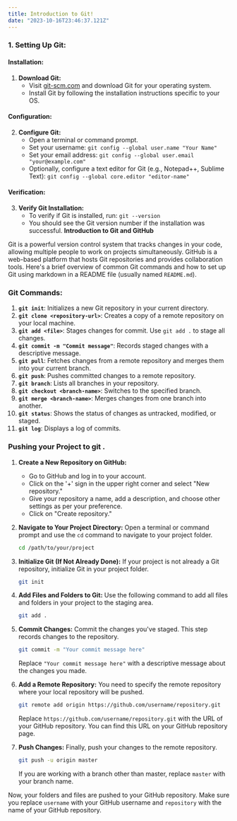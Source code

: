 ```yaml
---
title: Introduction to Git!
date: "2023-10-16T23:46:37.121Z"
---
```



### 1. **Setting Up Git:**

#### Installation:

1. **Download Git:**
   - Visit [git-scm.com](https://git-scm.com/downloads) and download Git for your operating system.
   - Install Git by following the installation instructions specific to your OS.

#### Configuration:

2. **Configure Git:**
   - Open a terminal or command prompt.
   - Set your username: `git config --global user.name "Your Name"`
   - Set your email address: `git config --global user.email "your@example.com"`
   - Optionally, configure a text editor for Git (e.g., Notepad++, Sublime Text): `git config --global core.editor "editor-name"`

#### Verification:

3. **Verify Git Installation:**
   - To verify if Git is installed, run: `git --version`
   - You should see the Git version number if the installation was successful.
**Introduction to Git and GitHub**

Git is a powerful version control system that tracks changes in your code, allowing multiple people to work on projects simultaneously. GitHub is a web-based platform that hosts Git repositories and provides collaboration tools. Here's a brief overview of common Git commands and how to set up Git using markdown in a README file (usually named `README.md`).

### **Git Commands:**

1. **`git init`**: Initializes a new Git repository in your current directory.
2. **`git clone <repository-url>`**: Creates a copy of a remote repository on your local machine.
3. **`git add <file>`**: Stages changes for commit. Use `git add .` to stage all changes.
4. **`git commit -m "Commit message"`**: Records staged changes with a descriptive message.
5. **`git pull`**: Fetches changes from a remote repository and merges them into your current branch.
6. **`git push`**: Pushes committed changes to a remote repository.
7. **`git branch`**: Lists all branches in your repository.
8. **`git checkout <branch-name>`**: Switches to the specified branch.
9. **`git merge <branch-name>`**: Merges changes from one branch into another.
10. **`git status`**: Shows the status of changes as untracked, modified, or staged.
11. **`git log`**: Displays a log of commits.




### Pushing your Project to git .
1. **Create a New Repository on GitHub:**

   - Go to GitHub and log in to your account.
   - Click on the '+' sign in the upper right corner and select "New repository."
   - Give your repository a name, add a description, and choose other settings as per your preference.
   - Click on "Create repository."

2. **Navigate to Your Project Directory:**
   Open a terminal or command prompt and use the `cd` command to navigate to your project folder.

   ```bash
   cd /path/to/your/project
   ```

3. **Initialize Git (If Not Already Done):**
   If your project is not already a Git repository, initialize Git in your project folder.

   ```bash
   git init
   ```

4. **Add Files and Folders to Git:**
   Use the following command to add all files and folders in your project to the staging area.

   ```bash
   git add .
   ```

5. **Commit Changes:**
   Commit the changes you've staged. This step records changes to the repository.

   ```bash
   git commit -m "Your commit message here"
   ```

   Replace `"Your commit message here"` with a descriptive message about the changes you made.

6. **Add a Remote Repository:**
   You need to specify the remote repository where your local repository will be pushed.

   ```bash
   git remote add origin https://github.com/username/repository.git
   ```

   Replace `https://github.com/username/repository.git` with the URL of your GitHub repository. You can find this URL on your GitHub repository page.

7. **Push Changes:**
   Finally, push your changes to the remote repository.

   ```bash
   git push -u origin master
   ```

   If you are working with a branch other than master, replace `master` with your branch name.

Now, your folders and files are pushed to your GitHub repository. Make sure you replace `username` with your GitHub username and `repository` with the name of your GitHub repository.
